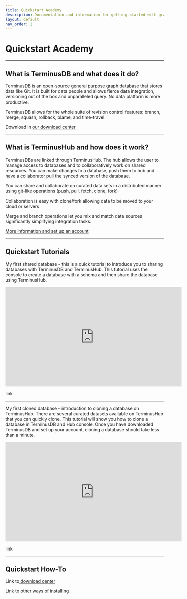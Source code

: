 ```yaml
---
title: Quickstart Academy
description: Documentation and information for getting started with graph database for TerminusDB
layout: default
nav_order: 2
---
```

# Quickstart Academy

- - -

## What is TerminusDB and what does it do?

TerminusDB is an open-source general purpose graph database that stores data like Git. It is built for data people and allows fierce data integration, versioning out of the box and unparalleled query. No data platform is more productive.

TerminusDB allows for the whole suite of revision control features: branch, merge, squash, rollback, blame, and time-travel. 

Download in [our download center](https://terminusdb.com/hub/download)

- - -

## What is TerminusHub and how does it work?

TerminusDBs are linked through TerminusHub. The hub allows the user to manage access to databases and to collaboratively work on shared resources. You can make changes to a database, push them to hub and have a collaborator pull the synced version of the database.

You can share and collaborate on curated data sets in a distributed manner using git-like operations (push, pull, fetch, clone, fork)

Collaboration is easy with clone/fork allowing data to be moved to your cloud or servers

Merge and branch operations let you mix and match data sources significantly simplifying integration tasks.

[More information and set up an account](https://terminusdb.com/hub/)

- - -

## Quickstart Tutorials

My first shared database - this is a quick tutorial to introduce you to sharing databases with TerminusDB and TerminusHub. This tutorial uses the console to create a database with a schema and then share the database using TerminusHub.

<iframe width="560" height="315" src="https://www.youtube.com/embed/pCLgW3bhSCw" frameborder="0" allow="accelerometer; autoplay; encrypted-media; gyroscope; picture-in-picture" allowfullscreen></iframe>

link

- - -

My first cloned database - introduction to cloning a database on TerminusHub. There are several curated datasets available on TerminusHub that you can quickly clone. This tutorial will show you how to clone a database in TerminusDB and Hub console. Once you have downloaded TerminusDB and set up your account, cloning a database should take less than a minute.

<iframe width="560" height="315" src="https://www.youtube.com/embed/PUUei56QB1c" frameborder="0" allow="accelerometer; autoplay; encrypted-media; gyroscope; picture-in-picture" allowfullscreen></iframe>

link

- - -

## Quickstart How-To

Link to[ download center](https://terminusdb.com/hub/download)

Link to [other ways of installing](https://terminusdb.com/docs/how-tos/other-install/)
